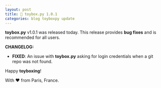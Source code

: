 ```yaml
---
layout: post
title: 🧸 toybox.py 1.0.1
categories: blog toyboxpy update
---
```


**toybox.py** v1.0.1 was released today. This release provides **bug fixes** and is recommended for all users.

**CHANGELOG:**
- **FIXED**: An issue with **toybox.py** asking for login credentials when a git repo was not found.

Happy **toyboxing**!

With ❤️ from Paris, France.
